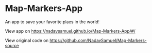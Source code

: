 # Map-Markers-App
An app to save your favorite plaes in the world!

View app on https://nadavsamuel.github.io/Map-Markers-App/#/

View original code on https://github.com/NadavSamuel/Map-Markers-source
